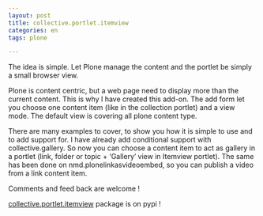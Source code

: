 ```yaml
---
layout: post
title: collective.portlet.itemview
categories: en
tags: plone

---
```


The idea is simple. Let Plone manage the content and the portlet be simply a small browser view.

Plone is content centric, but a web page need to display more than the current content. This is why I have created this add-on. The add form let you choose one content item (like in the collection portlet) and a view mode. The default view is covering all plone content type.

There are many examples to cover, to show you how it is simple to use and to add support for.
I have already add conditional support with collective.gallery. So now you can choose a content item to act as gallery in a portlet (link, folder or topic + ‘Gallery’ view in Itemview portlet). The same has been done on nmd.plonelinkasvideoembed, so you can publish a video from a link content item.

Comments and feed back are welcome !

[collective.portlet.itemview](http://pypi.python.org/pypi/collective.portlet.itemview) package is on pypi !
